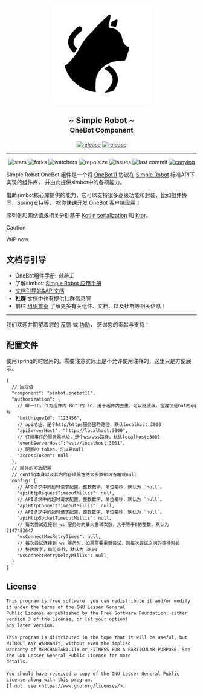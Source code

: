 <!--suppress HtmlDeprecatedAttribute -->
<div align="center">
<picture>
  <source media="(prefers-color-scheme: dark)" srcset=".simbot/logo-dark.svg">
  <source media="(prefers-color-scheme: light)" srcset=".simbot/logo.svg">
  <img alt="simbot logo" src=".simbot/logo.svg" width="260" />
</picture>
<h2>
    ~ Simple Robot ~ <br/> <small>OneBot Component</small>
</h2>
<a href="https://github.com/simple-robot/simbot-component-onebot/releases/latest"><img alt="release" src="https://img.shields.io/github/v/release/simple-robot/simbot-component-onebot" /></a>
<a href="https://repo1.maven.org/maven2/love/forte/simbot/component/simbot-component-onebot-api/" target="_blank">
  <img alt="release" src="https://img.shields.io/maven-central/v/love.forte.simbot.component/simbot-component-onebot-api" /></a>
   <hr>
   <img alt="stars" src="https://img.shields.io/github/stars/simple-robot/simbot-component-onebot" />
   <img alt="forks" src="https://img.shields.io/github/forks/simple-robot/simbot-component-onebot" />
   <img alt="watchers" src="https://img.shields.io/github/watchers/simple-robot/simbot-component-onebot" />
   <img alt="repo size" src="https://img.shields.io/github/repo-size/simple-robot/simbot-component-onebot" />
   <img alt="issues" src="https://img.shields.io/github/issues-closed/simple-robot/simbot-component-onebot?color=green" />
   <img alt="last commit" src="https://img.shields.io/github/last-commit/simple-robot/simbot-component-onebot" />
   <a href="./COPYING"><img alt="copying" src="https://img.shields.io/github/license/simple-robot/simbot-component-onebot" /></a>

</div>

Simple Robot OneBot 组件是一个将
[OneBot11](https://github.com/botuniverse/onebot-11)
协议在
[Simple Robot](http://github.com/simple-robot/simpler-robot) 标准API下实现的组件库，
并由此提供simbot中的各项能力。

借助simbot核心库提供的能力，它可以支持很多高级功能和封装，比如组件协同、Spring支持等，
祝你快速开发 OneBot 客户端应用！

序列化和网络请求相关分别基于 [Kotlin serialization](https://github.com/Kotlin/kotlinx.serialization)
和 [Ktor](https://ktor.io/)。

> [!caution]
> WIP now.

## 文档与引导

- OneBot组件手册: *待施工*
- 了解simbot: [Simple Robot 应用手册](https://simbot.forte.love)
- [文档引导站&API文档](https://docs.simbot.forte.love)
- [**社群**](https://simbot.forte.love/communities.html) 文档中也有提供社群信息喔
- 前往 [组织首页](https://github.com/simple-robot/) 了解更多有关组件、文档、以及社群等相关信息！

---

我们欢迎并期望着您的
[反馈](https://github.com/simple-robot/simbot-component-onebot/issues)
或
[协助](https://github.com/simple-robot/simbot-component-onebot/pulls)，
感谢您的贡献与支持！

## 配置文件

使用spring的时候用的。需要注意实际上是不允许使用注释的，这里只是方便展示。

```json5
{
  // 固定值
  "component": "simbot.onebot11",
  "authorization": {
    // 唯一ID，作为组件内 Bot 的 id，用于组件内去重。可以随便编，但建议是bot的qq号
    "botUniqueId": "123456",
    // api地址，是个http/https服务器的路径，默认localhost:3000
    "apiServerHost": "http://localhost:3000",
    // 订阅事件的服务器地址，是个ws/wss路径，默认localhost:3001
    "eventServerHost":"ws://localhost:3001",
    // 配置的 token，可以是null
    "accessToken": null 
  },
  // 额外的可选配置
  // config本身以及其内的各项属性绝大多数都可省略或null
  config: { 
    // API请求中的超时请求配置。整数数字，单位毫秒，默认为 `null`。
    "apiHttpRequestTimeoutMillis": null,
    // API请求中的超时请求配置。整数数字，单位毫秒，默认为 `null`。
    "apiHttpConnectTimeoutMillis": null,
    // API请求中的超时请求配置。整数数字，单位毫秒，默认为 `null`。
    "apiHttpSocketTimeoutMillis": null,
    // 每次尝试连接到 ws 服务时的最大重试次数，大于等于0的整数，默认为 2147483647
    "wsConnectMaxRetryTimes": null,
    // 每次尝试连接到 ws 服务时，如果需要重新尝试，则每次尝试之间的等待时长
    // 整数数字，单位毫秒，默认为 3500
    "wsConnectRetryDelayMillis": null,
  }
}
```

## License

```
This program is free software: you can redistribute it and/or modify it under the terms of the GNU Lesser General 
Public License as published by the Free Software Foundation, either version 3 of the License, or (at your option) 
any later version.

This program is distributed in the hope that it will be useful, but WITHOUT ANY WARRANTY; without even the implied 
warranty of MERCHANTABILITY or FITNESS FOR A PARTICULAR PURPOSE. See the GNU Lesser General Public License for more 
details.

You should have received a copy of the GNU Lesser General Public License along with this program. 
If not, see <https://www.gnu.org/licenses/>.
```
